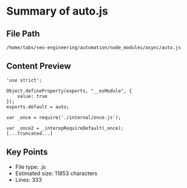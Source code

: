# Summary of auto.js
  
## File Path
`/home/tabs/seo-engineering/automation/node_modules/async/auto.js`

## Content Preview
```
'use strict';

Object.defineProperty(exports, "__esModule", {
    value: true
});
exports.default = auto;

var _once = require('./internal/once.js');

var _once2 = _interopRequireDefault(_once);
[...truncated...]
```

## Key Points
- File type: .js
- Estimated size: 11853 characters
- Lines: 333
